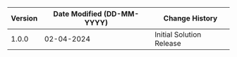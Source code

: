 | **Version** | **Date Modified (DD-MM-YYYY)** | **Change History**                   |
| ----------- | ------------------------------ | -------------------------------------|
| 1.0.0       | 02-04-2024                     | Initial Solution Release             |
